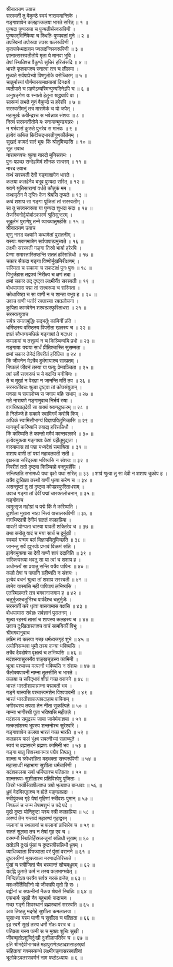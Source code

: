 श्रीनारायण उवाच  
सरस्वती तु वैकुण्ठे स्वयं नारायणान्तिके ।  
गङ्‌गाशापेन कलहात्कलया भारते सरित् ॥ १ ॥  
पुण्यदा पुण्यरूपा च पुण्यतीर्थस्वरूपिणी ।  
पुण्यवद्‌भिर्निषेव्या च स्थितिः पुण्यवतां मुने ॥ २ ॥  
तपस्विनां तपोरूपा तपसः फलरूपिणी ।  
कृतपापेध्मदाहाय ज्वलदग्निस्वरूपिणी ॥ ३ ॥  
ज्ञानात्सरस्वतीतोये मृता ये मानवा भुवि ।  
तेषां स्थितिश्च वैकुण्ठे सुचिरं हरिसंसदि ॥ ४ ॥  
भारते कृतपापश्च स्नात्वा तत्र च लीलया ।  
मुच्यते सर्वपापेभ्यो विष्णुलोके वसेच्चिरम् ॥ ५ ॥  
चातुर्मास्यां पौर्णमास्यामक्षयायां दिनक्षये ।  
व्यतीपाते च ग्रहणेऽन्यस्मिन्पुण्यदिनेऽपि च ॥ ६ ॥  
अनुषङ्‌गेण यः स्नातो हेतुना श्रद्धयापि वा ।  
सारूप्यं लभते नूनं वैकुण्ठे स हरेरपि ॥ ७ ॥  
सरस्वतीमनुं तत्र मासमेकं च यो जपेत् ।  
महामूर्खः कवीन्द्रश्च स भवेन्नात्र संशयः ॥ ८ ॥  
नित्यं सरस्वतीतोये यः स्नायान्मुण्डयन्नरः ।  
न गर्भवासं कुरुते पुनरेव स मानवः ॥ ९ ॥  
इत्येवं कथितं किञ्चिद्भारतीगुणकीर्तनम् ।  
सुखदं कामदं सारं भूयः किं श्रोतुमिच्छसि ॥ १० ॥  
सूत उवाच  
नारायणवचः श्रुत्वा नारदो मुनिसत्तमः ।  
पुनः पप्रच्छ सन्देहमिमं शौनक सत्वरम् ॥ ११ ॥  
नारद उवाच  
कथं सरस्वती देवी गङ्‌गाशापेन भारते ।  
कलया कलहेनैव बभूव पुण्यदा सरित् ॥ १२ ॥  
श्रवणे श्रुतिसाराणां वर्धते कौतुकं मम ।  
कथामृतेन मे तृप्तिः केन श्रेयसि तृप्यते ॥ १३ ॥  
कथं शशाप सा गङ्‌गा पूजितां तां सरस्वतीम् ।  
सा तु सत्त्वस्वरूपा या पुण्यदा शुभदा सदा ॥ १४ ॥  
तेजस्विनोर्द्वयोर्वादकारणं श्रुतिसुन्दरम् ।  
सुदुर्लभं पुराणेषु तन्मे व्याख्यातुमर्हसि ॥ १५ ॥  
श्रीनारायण उवाच  
शृणु नारद वक्ष्यामि कथामेतां पुरातनीम् ।  
यस्याः श्रवणमात्रेण सर्वपापात्प्रमुच्यते ॥ १६ ॥  
लक्ष्मीः सरस्वती गङ्‌गा तिस्रो भार्या हरेरपि ।  
प्रेम्णा समास्तास्तिष्ठन्ति सततं हरिसन्निधौ ॥ १७ ॥  
चकार सैकदा गङ्‌गा विष्णोर्मुखनिरीक्षणम् ।  
सस्मिता च सकामा च सकटाक्षं पुनः पुनः ॥ १८ ॥  
विभुर्जहास तद्वक्त्रं निरीक्ष्य च क्षणं तदा ।  
क्षमां चकार तद्‌ दृष्ट्वा लक्ष्मीर्नैव सरस्वती ॥ १९ ॥  
बोधयामास पद्मा तां सत्त्वरूपा च सस्मिता ।  
क्रोधाविष्टा च सा वाणी न च शान्ता बभूव ह ॥ २० ॥  
उवाच वाणी भर्तारं रक्तास्या रक्तलोचना ।  
कुपिता कामवेगेन शश्वत्प्रस्फुरिताधरा ॥ २१ ॥  
सरस्वत्युवाच  
सर्वत्र समताबुद्धिः सद्भर्तुः कामिनीं प्रति ।  
धर्मिष्ठस्य वरिष्ठस्य विपरीता खलस्य च ॥ २२ ॥  
ज्ञातं सौभाग्यमधिकं गङ्‌गायां ते गदाधर ।  
कमलायां च तत्तुल्यं न च किञ्चिन्मयि प्रभो ॥ २३ ॥  
गङ्‌गायाः पद्मया सार्धं प्रीतिश्चास्ति सुसम्मता ।  
क्षमां चकार तेनेदं विपरीतं हरिप्रिया ॥ २४ ॥  
किं जीवनेन मेऽत्रैव दुर्भगायाश्च साम्प्रतम् ।  
निष्कलं जीवनं तस्या या पत्युः प्रेमवञ्चिता ॥ २५ ॥  
त्वां सर्वे सत्त्वरूपं च ये वदन्ति मनीषिणः ।  
ते च मूर्खा न वेदज्ञा न जानन्ति मतिं तव ॥ २६ ॥  
सरस्वतीवचः श्रुत्वा दृष्ट्वा तां कोपसंयुताम् ।  
मनसा च समालोच्य स जगाम बहिः सभाम् ॥ २७ ॥  
गते नारायणे गङ्‌गामुवाच निर्भयं रुषा ।  
वागधिष्ठातृदेवी सा वाक्यं श्रवणदुष्करम् ॥ २८ ॥  
हे निर्लज्जे हे सकामे स्वामिगर्वं करोषि किम् ।  
अधिकं स्वामिसौभाग्यं विज्ञापयितुमिच्छसि ॥ २९ ॥  
मानचूर्णं करिष्यामि तवाद्य हरिसन्निधौ ।  
किं करिष्यति ते कान्तो ममैवं कान्तवल्लभे ॥ ३० ॥  
इत्येवमुक्त्वा गङ्‌गायाः केशं ग्रहीतुमुद्यता ।  
वारयामास तां पद्मा मध्यदेशं समाश्रिता ॥ ३१ ॥  
शशाप वाणी तां पद्मां महाबलवती सती ।  
वृक्षरूपा सरिद्‌रूपा भविष्यसि न संशयः ॥ ३२ ॥  
विपरीतं ततो दृष्ट्वा किञ्चिन्नो वक्तुमर्हसि ।  
सन्तिष्ठति सभामध्ये यथा वृक्षो यथा सरित् ॥ ३३ ॥
शापं श्रुत्वा तु सा देवी न शशाप चुकोप ह ।  
तत्रैव दुःखिता तस्थौ वाणीं धृत्वा करेण च ॥ ३४ ॥  
असन्तुष्टां तु तां दृष्ट्वा कोपप्रस्फुरिताधराम् ।  
उवाच गङ्‌गा तां देवीं पद्मां चारक्तलोचनाम् ॥ ३५ ॥  
गङ्‌गोवाच  
त्वमुत्सृज महोग्रां च पद्मे किं मे करिष्यति ।  
दुःशीला मुखरा नष्टा नित्यं वाचालरूपिणी ॥ ३६ ॥  
वागधिष्ठात्री देवीयं सततं कलहप्रिया ।  
यावती योग्यता चास्या यावती शक्तिरेव च ॥ ३७ ॥  
तथा करोतु वादं च मया सार्धं च दुर्मुखी ।  
स्वबलं यन्मम बलं विज्ञापयितुमिच्छति ॥ ३८ ॥  
जानन्तु सर्वे ह्युभयोः प्रभावं विक्रमं सति ।  
इत्येवमुक्त्वा सा देवी वाण्यै शापं ददाविति ॥ ३९ ॥  
सरिक्त्यरूपा भवतु सा या त्वां च शशाप ह ।  
अधोमर्त्यं सा प्रयातु सन्ति यत्रैव पापिनः ॥ ४० ॥  
कलौ तेषां च पापानि ग्रहीष्यति न संशयः ।  
इत्येवं वचनं श्रुत्वा तां शशाप सरस्वती ॥ ४१ ॥  
त्वमेव यास्यसि महीं पापिपापं लभिष्यसि ।  
एतस्मिन्नन्तरे तत्र भगवानाजगाम ह ॥ ४२ ॥  
चतुर्भुजश्चतुर्भिश्च पार्षदैश्च चतुर्भुजैः ।  
सरस्वतीं करे धृत्वा वासयामास वक्षसि ॥ ४३ ॥  
बोधयामास सर्वज्ञः सर्वज्ञानं पुरातनम् ।  
श्रुत्वा रहस्यं तासां च शापस्य कलहस्य च ॥ ४४ ॥  
उवाच दुःखितास्ताश्च वाचं सामयिकीं विभुः ।  
श्रीभगवानुवाच  
लक्ष्मि त्वं कलया गच्छ धर्मध्वजगृहं शुभे ॥ ४५ ॥  
अयोनिसम्भवा भूमौ तस्य कन्या भविष्यसि ।  
तत्रैव दैवदोषेण वृक्षत्वं च लभिष्यसि ॥ ४६ ॥  
मदंशस्यासुरस्यैव शङ्‌खचूडस्य कामिनी ।  
भूत्वा पश्चाच्च मत्पत्नी भविष्यसि न संशयः ॥ ४७ ॥  
त्रैलोक्यपावनी नाम्ना तुलसीति च भारते ।  
कलया च सरिद्भावं शीघ्रं गच्छ वरानने ॥ ४८ ॥  
भारतं भारतीशापान्नाम्ना पद्मावती भव ।  
गङ्‌गे यास्यसि पश्चात्त्वमंशेन विश्वपावनी ॥ ४९ ॥  
भारतं भारतीशापात्पापदाहाय पापिनाम् ।  
भगीरथस्य तपसा तेन नीता सुकल्पिते ॥ ५० ॥  
नाम्ना भागीरथी पूता भविष्यसि महीतले ।  
मदंशस्य समुद्रस्य जाया जायेर्ममाज्ञया ॥ ५१ ॥  
मत्कलांशस्य भूपस्य शन्तनोश्च सुरेश्वरि ।  
गङ्‌गाशापेन कलया भारतं गच्छ भारति ॥ ५२ ॥  
कलहस्य फलं भुंक्ष्व सपत्नीभ्यां सहाच्युते ।  
स्वयं च ब्रह्मसदने ब्रह्मणः कामिनी भव ॥ ५३ ॥  
गङ्‌गा यातु शिवस्थानमत्र पद्मैव तिष्ठतु ।  
शान्ता च क्रोधरहिता मद्भक्ता सत्त्वरूपिणी ॥ ५४ ॥  
महासाध्वी महाभागा सुशीला धर्मचारिणी ।  
यदंशकलया सर्वा धर्मिष्ठाश्च पतिव्रताः ॥ ५५ ॥  
शान्तरूपाः सुशीलाश्च प्रतिविश्वेषु पूजिताः ।  
तिस्रो भार्यास्त्रिशीलाश्च त्रयो भृत्याश्च बान्धवाः ॥ ५६ ॥  
ध्रुवं वेदविरुद्धाश्च न ह्येते मङ्‌गलप्रदाः ।  
स्त्रीपुंवच्च गृहे येषां गृहिणां स्त्रीवशः पुमान् ॥ ५७ ॥  
निष्फलं च जन्म तेषामशुभं च पदे पदे ।  
मुखे दुष्टा योनिदुष्टा यस्य स्त्री कलहप्रिया ॥ ५८ ॥  
अरण्यं तेन गन्तव्यं महारण्यं गृहाद्वरम् ।  
जलानां च स्थलानां च फलानां प्राप्तिरेव च ॥ ५९ ॥  
सततं सुलभा तत्र न तेषां गृह एव च ।  
वरमग्नौ स्थितिर्हिंस्रजन्तूनां सन्निधौ सुखम् ॥ ६० ॥  
ततोऽपि दुःखं पुंसां च दुष्टस्त्रीसन्निधौ ध्रुवम् ।  
व्याधिज्वाला विषज्वाला वरं पुंसां वरानने ॥ ६१ ॥  
दुष्टस्त्रीणां मुखज्वाला मरणादतिरिच्यते ।  
पुंसां च स्त्रीजितां चैव भस्मान्तं शौचमध्रुवम् ॥ ६२ ॥  
यदह्नि कुरुते कर्म न तस्य फलभाग्भवेत् ।  
निन्दितोऽत्र परत्रैव सर्वत्र नरकं व्रजेत् ॥ ६३ ॥  
यशःकीर्तिविहीनो यो जीवन्नपि मृतो हि सः ।  
बह्वीनां च सपत्नीनां नैकत्र श्रेयसे स्थितिः ॥ ६४ ॥  
एकभार्यः सुखी नैव बहुभार्यः कदाचन ।  
गच्छ गङ्‌गे शिवस्थानं ब्रह्मस्थानं सरस्वति ॥ ६५ ॥  
अत्र तिष्ठतु मद्‌गेहे सुशीला कमलालया ।  
सुसाध्या यस्य पत्नी च सुशीला च पतिव्रता ॥ ६६ ॥  
इह स्वर्गे सुखं तस्य धर्मो मोक्षः परत्र च ।  
पतिव्रता यस्य पत्नी स च मुक्तः शुचिः सुखी ।  
जीवन्मृतोऽशुचिर्दुःखी दुःशीलापतिरेव च ॥ ६७ ॥  
इति श्रीमद्देवीभागवते महापुराणेऽष्टादशसाहस्र्यां  
संहितायां नवमस्कन्धे लक्ष्मीगङ्‌गासरस्वतीनां  
भूलोकेऽवतरणवर्णनं नाम षष्ठोऽध्यायः ॥ ६ ॥

